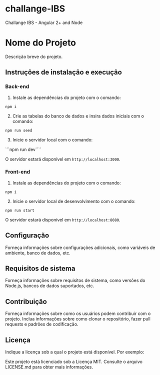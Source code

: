 # challange-IBS
Challange IBS -  Angular 2+ and Node


# Nome do Projeto

Descrição breve do projeto.

## Instruções de instalação e execução

### Back-end

1. Instale as dependências do projeto com o comando:

```npm i```

2. Crie as tabelas do banco de dados e insira dados iniciais com o comando:

```npm run seed```

3. Inicie o servidor local com o comando:

```npm run dev````

O servidor estará disponível em `http://localhost:3000`.


### Front-end

1. Instale as dependências do projeto com o comando:

```npm i```

2. Inicie o servidor local de desenvolvimento com o comando:

```npm run start```

O servidor estará disponível em `http://localhost:8080`.

## Configuração

Forneça informações sobre configurações adicionais, como variáveis de ambiente, banco de dados, etc.

## Requisitos de sistema

Forneça informações sobre requisitos de sistema, como versões do Node.js, bancos de dados suportados, etc.

## Contribuição

Forneça informações sobre como os usuários podem contribuir com o projeto. Inclua informações sobre como clonar o repositório, fazer pull requests e padrões de codificação.

## Licença

Indique a licença sob a qual o projeto está disponível. Por exemplo:

Este projeto está licenciado sob a Licença MIT. Consulte o arquivo LICENSE.md para obter mais informações.
